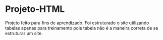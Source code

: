 # Projeto-HTML
Projeto feito para fins de aprendizado. Foi estruturado o site utilizando tabelas apenas para treinamento pois tabela não é a maneira correta de se estruturar um site.
